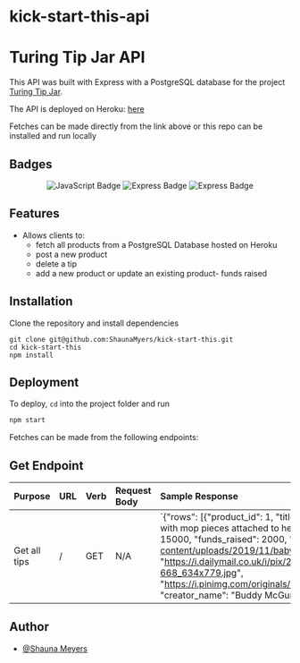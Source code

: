 # kick-start-this-api

# Turing Tip Jar API

This API was built with Express with a PostgreSQL database for the project [Turing Tip Jar](https://github.com/ShaunaMyers/kick-start-this).

The API is deployed on Heroku: [here](https://kickstartthisapi.herokuapp.com/)

Fetches can be made directly from the link above or this repo can be installed and run locally 

## Badges 

<p style="text-align: center;"> 
    <img alt="JavaScript Badge" src="https://img.shields.io/badge/JavaScript-F7DF1E?logo=javascript&logoColor=000&style=flat-square" />
    <img alt="Express Badge" src="https://img.shields.io/badge/Express-000?logo=express&logoColor=fff&style=flat-square" />
    <img alt="Express Badge" src="https://img.shields.io/badge/PostgreSQL-4169e1?logo=postgresql&logoColor=000&style=flat-square" />
</p>


## Features

- Allows clients to: 
  - fetch all products from a PostgreSQL Database hosted on Heroku 
  - post a new product
  - delete a tip
  - add a new product or update an existing product- funds raised 
  
## Installation

Clone the repository and install dependencies

```szh 
git clone git@github.com:ShaunaMyers/kick-start-this.git
cd kick-start-this
npm install 
```

## Deployment

To deploy, `cd` into the project folder and run

```zsh
npm start
``` 

Fetches can be made from the following endpoints: 

## Get Endpoint

| Purpose   | URL      | Verb   | Request Body | Sample Response |
| :-------- | :------- | :------- | :------------ | :------------ |
| Get all tips | / | GET |  N/A | `{"rows": [{"product_id": 1, "title": "Baby Mop", "description": "The Baby Mop is a onesie with mop pieces attached to help crawling babies clean and polish floors.", "funds_goal": 15000, "funds_raised": 2000, "images": "["https://www.awesomeinventions.com/wp-content/uploads/2019/11/baby-mop-onesie-red.jpg, "https://i.dailymail.co.uk/i/pix/2012/11/02/article-2226731-15CF1841000005DC-668_634x779.jpg", "https://i.pinimg.com/originals/2b/b7/73/2bb7735e1f509606893484dc97baec20.jpg"]", "creator_name": "Buddy McGurck", "creator_email": "buddy_is_the_best@gmail.com" |

## Author

- [@Shauna Meyers](https://github.com/ShaunaMyers)  
